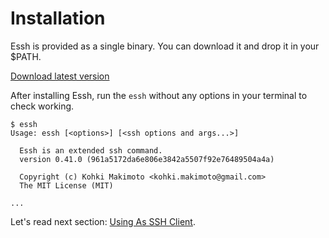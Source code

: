 # Installation

Essh is provided as a single binary. You can download it and drop it in your $PATH.

[Download latest version](https://github.com/kohkimakimoto/essh/releases/latest)

After installing Essh, run the `essh` without any options in your terminal to check working.

```
$ essh
Usage: essh [<options>] [<ssh options and args...>]

  Essh is an extended ssh command.
  version 0.41.0 (961a5172da6e806e3842a5507f92e76489504a4a)

  Copyright (c) Kohki Makimoto <kohki.makimoto@gmail.com>
  The MIT License (MIT)

...
```

Let's read next section: [Using As SSH Client](getting-started_using-as-ssh-client.md).
